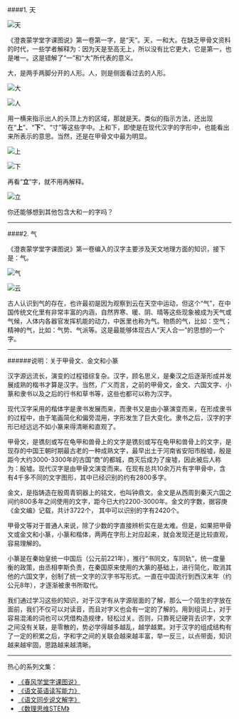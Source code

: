 ####1. 天

![天](http://upload-images.jianshu.io/upload_images/275449-a33dc4b349382f36.png?imageMogr2/auto-orient/strip%7CimageView2/2/w/1240)

《澄衷蒙学堂字课图说》第一卷第一字，是“天”。天，一和大。在缺乏甲骨文资料的时代，一些学者解释为：因为天是至高无上，所以没有比它更大，它是第一，也是唯一。这是错解了“一”和“大”所代表的意义。

大，是两手两脚分开的人形。人，则是侧面看过去的人形。

![大](http://upload-images.jianshu.io/upload_images/275449-e7d219d19c26b0e4.png?imageMogr2/auto-orient/strip%7CimageView2/2/w/1240)

![人](http://upload-images.jianshu.io/upload_images/275449-33e91e4cdb2b580c.png?imageMogr2/auto-orient/strip%7CimageView2/2/w/1240)

用一横来指示出人的头顶上方的区域，那就是天。类似的指示方法，还出现在“**上**”、“**下**”、“寸”等这些字中。上和下，即使是在现代汉字的字形中，也能看出来所表示的意思。当然，还是在甲骨文中最为明显。

![上](http://upload-images.jianshu.io/upload_images/275449-98725ef0d8565f9e.png?imageMogr2/auto-orient/strip%7CimageView2/2/w/1240)

![下](http://upload-images.jianshu.io/upload_images/275449-08d12c4f072a18e9.png?imageMogr2/auto-orient/strip%7CimageView2/2/w/1240)

再看“**立**”字，就不用再解释。

![立](http://upload-images.jianshu.io/upload_images/275449-ff98b2f5973f8c53.png?imageMogr2/auto-orient/strip%7CimageView2/2/w/1240)

你还能够想到其他包含大和一的字吗？

----
####2. 气

《澄衷蒙学堂字课图说》第一卷编入的汉字主要涉及天文地理方面的知识，接下是：气。

![气](http://upload-images.jianshu.io/upload_images/275449-7f6e031486c03dcb.png?imageMogr2/auto-orient/strip%7CimageView2/2/w/1240)

![云](http://upload-images.jianshu.io/upload_images/275449-ff6100d2162347a0.png?imageMogr2/auto-orient/strip%7CimageView2/2/w/1240)

古人认识到气的存在，也许最初是因为观察到云在天空中运动，但这个“气”，在中国传统文化里有非常丰富的内涵，自然界寒、暖、阴、晴等这些现象被成为天气或气候，人体内各器官发挥机能的动力，中医里也称为气。物质的气，比如：空气；精神的气，比如：气势、气派等。这是最能够体现古人“天人合一”的思想的一个字。

----

######说明：关于甲骨文、金文和小篆

汉字源远流长，演变的过程错综复杂。汉字，顾名思义，是秦汉之后逐渐形成并发展成熟的楷书才算是汉字。当然，广义而言，之前的甲骨文，金文、六国文字、小篆和隶书以及之后的行书和草书等，这些也都可以称为汉字。

现代汉字采用的楷体字是隶书发展而来，而隶书又是由小篆演变而来，在形成隶书的过程中，由于笔画简化和偏旁混用，字形发生了巨大变化。隶书之后，汉字的字形已经远远不如小篆来得清晰和直观了。

甲骨文，是镌刻或写在龟甲和兽骨上的文字是镌刻或写在龟甲和兽骨上的文字，是现存的中国王朝时期最古老的一种成熟文字，最早出土于河南省安阳市殷墟，殷是距今大约3000-3300年的古国“商”的都城，商灭后成为了废墟，因此被后人称为：殷墟。现代汉字是由甲骨文演变而来。在现有总共10余万片有字甲骨中，含有4千多不同的文字图形，其中已经识别的约有2800多字。

金文，是指铸造在殷周青铜器上的铭文，也叫钟鼎文。金文是从西周到秦灭六国之间约800多年之间使用的文字，距今已大约2200-3000年。金文的字数，据容庚《金文编》记载，共计3722个， 其中可以识别的字有2420个。

甲骨文等对于普通人来说，除了少数的字直接辨析实在是太难。但是，如果把甲骨文或金文和小篆，小篆和楷体，两两在字形上对应起来，就会发现还是比较直观，容易理解的。

小篆是在秦始皇统一中国后（公元前221年），推行“书同文，车同轨”，统一度量衡的政策，由丞相李斯负责，在秦国原来使用的大篆的基础上，进行简化，取消其他的六国文字，创制了统一文字的汉字书写形式。一直在中国流行到西汉末年（约公元8年），才逐渐被隶书所取代。

我们通过学习这些的知识，对于汉字有从字源层面的了解，那么一个陌生的字放在面前，我们不仅可以对读音，而且对字义也会有一定的了解的。用到组词上，对于容易混淆的词也可以凭借构造规律，轻松过关。否则，只靠死记硬背去识字，文字之间没有关联，是零散的，势必学得越多越乱，越学越累。对于汉字的组成结构有了一定的积累之后，字和字之间的关联会越来越丰富，举一反三，以点带面，知识越来越牢固，思路越来越清晰。



-------
热心的系列文集：
- [《春风学堂字课图说》](http://www.jianshu.com/nb/19650121)
- [《语文英语读写能力》](http://www.jianshu.com/nb/8869173)
- [《语文同步说文解字》](http://www.jianshu.com/nb/6718880)
- [《数理思维STEM》](http://www.jianshu.com/nb/10476879)
